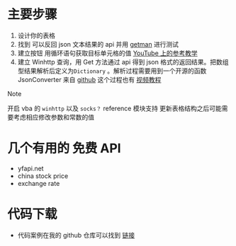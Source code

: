 
# 主要步骤
1. 设计你的表格
2. 找到 可以反回 json 文本结果的 api 并用 [getman](https://getman.cn/) 进行测试 
3. 建立按钮 用循环语句获取目标单元格的值 [ YouTube 上的参考教学 ](https://youtu.be/iSlBE3CWg5Q)
4. 建立 Winhttp 查询，用 Get 方法通过 api 得到 json 格式的返回结果。把数组型结果解析后定义为`Dictionary` 。解析过程需要用到一个开源的函数 JsonConverter 来自 [github](https://github.com/VBA-tools/) 这个过程也有 [视频教程](https://youtu.be/KZeYKZJzQIk )


> [!NOTE]
> 开启 vba 的 `winhttp` 以及 `socks？` reference 模块支持
> 更新表格结构之后可能需要考虑相应修改参数和常数的值


# 几个有用的 免费 API 
* yfapi.net
* china stock price
* exchange rate

# 代码下载
* 代码案例在我的 github 仓库可以找到 [链接](https://github.com/leoshcn/vba-json-update)